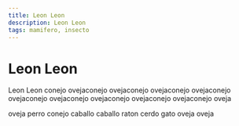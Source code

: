 ```yaml
---
title: Leon Leon
description: Leon Leon
tags: mamifero, insecto
---
```


# Leon Leon

Leon Leon conejo ovejaconejo ovejaconejo ovejaconejo ovejaconejo ovejaconejo ovejaconejo ovejaconejo ovejaconejo ovejaconejo oveja

oveja perro conejo caballo caballo raton cerdo gato oveja oveja